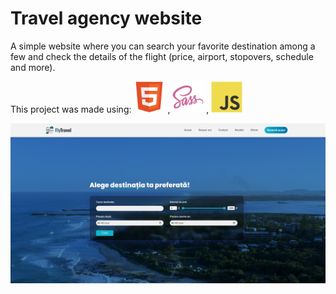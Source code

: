 # Travel agency website

A simple website where you can search your favorite destination among a few and check the details of the flight (price, airport, stopovers, schedule and more).
<p>This project was made using: <img src="https://raw.githubusercontent.com/devicons/devicon/master/icons/html5/html5-original.svg" width="50"/>
, <img src="https://raw.githubusercontent.com/devicons/devicon/master/icons/sass/sass-original.svg" width="50"/>
, <img src="https://raw.githubusercontent.com/devicons/devicon/master/icons/javascript/javascript-original.svg" width="50"/>
</p>

![Overview photo1](src/design/photo1.png)

 

